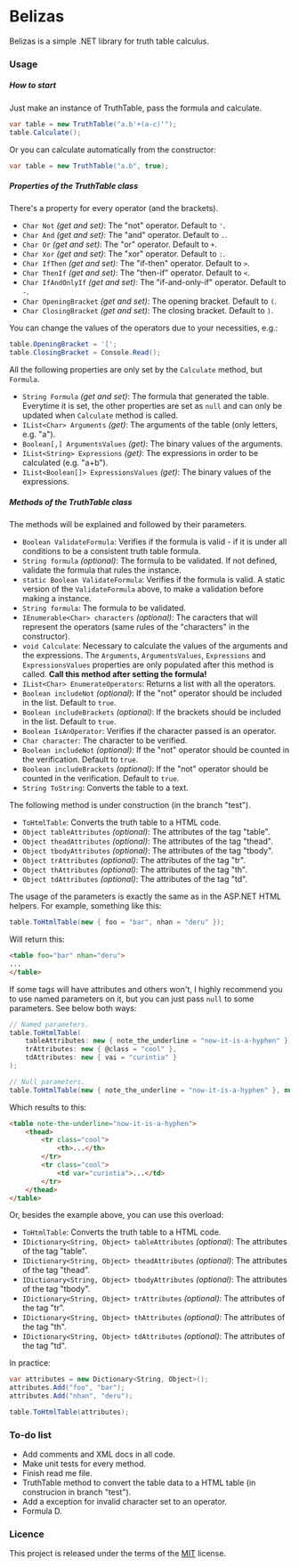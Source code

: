 # Belizas
Belizas is a simple .NET library for truth table calculus.

### Usage
##### How to start
Just make an instance of TruthTable, pass the formula and calculate.
```c#
var table = new TruthTable("a.b'+(a-c)'");
table.Calculate();
```
Or you can calculate automatically from the constructor:
```c#
var table = new TruthTable("a.b", true);
```

##### Properties of the TruthTable class
There's a property for every operator (and the brackets).
* `Char Not` *(get and set)*: The "not" operator. Default to `'`.
* `Char And` *(get and set)*: The "and" operator. Default to `.`.
* `Char Or` *(get and set)*: The "or" operator. Default to `+`.
* `Char Xor` *(get and set)*: The "xor" operator. Default to `:`.
* `Char IfThen` *(get and set)*: The "if-then" operator. Default to `>`.
* `Char ThenIf` *(get and set)*: The "then-if" operator. Default to `<`.
* `Char IfAndOnlyIf` *(get and set)*: The "if-and-only-if" operator. Default to `-`.
* `Char OpeningBracket` *(get and set)*: The opening bracket. Default to `(`.
* `Char ClosingBracket` *(get and set)*: The closing bracket. Default to `)`.

You can change the values of the operators due to your necessities, e.g.:
```c#
table.OpeningBracket = '[';
table.ClosingBracket = Console.Read();
```

All the following properties are only set by the `Calculate` method, but `Formula`.
* `String Formula` *(get and set)*: The formula that generated the table. Everytime it is set, the other properties are set as `null` and can only be updated when `Calculate` method is called.
* `IList<Char> Arguments` *(get)*: The arguments of the table (only letters, e.g. "a").
* `Boolean[,] ArgumentsValues` *(get)*: The binary values of the arguments.
* `IList<String> Expressions` *(get)*: The expressions in order to be calculated (e.g. "a+b").
* `IList<Boolean[]> ExpressionsValues` *(get)*: The binary values of the expressions.

##### Methods of the TruthTable class
The methods will be explained and followed by their parameters.
* `Boolean ValidateFormula`: Verifies if the formula is valid - if it is under all conditions to be a consistent truth table formula.
 * `String formula` *(optional)*: The formula to be validated. If not defined, validate the formula that rules the instance.
* `static Boolean ValidateFormula`: Verifies if the formula is valid. A static version of the `ValidateFormula` above, to make a validation before making a instance.
 * `String formula`: The formula to be validated.
 * `IEnumerable<Char> characters` *(optional)*: The caracters that will represent the operators (same rules of the "characters" in the constructor).
* `void Calculate`: Necessary to calculate the values of the arguments and the expressions. The `Arguments`, `ArgumentsValues`, `Expressions` and `ExpressionsValues` properties are only populated after this method is called. **Call this method after setting the formula!**
* `IList<Char> EnumerateOperators`: Returns a list with all the operators.
 * `Boolean includeNot` *(optional)*: If the "not" operator should be included in the list. Default to `true`.
 * `Boolean includeBrackets` *(optional)*: If the brackets should be included in the list. Default to `true`.
* `Boolean IsAnOperator`: Verifies if the character passed is an operator.
 * `Char character`: The character to be verified.
 * `Boolean includeNot` *(optional)*: If the "not" operator should be counted in the verification. Default to `true`.
 * `Boolean includeBrackets` *(optional)*: If the "not" operator should be counted in the verification. Default to `true`.
* `String ToString`: Converts the table to a text.

The following method is under construction (in the branch "test").
* `ToHtmlTable`: Converts the truth table to a HTML code.
 * `Object tableAttributes` *(optional)*: The attributes of the tag "table".
 * `Object theadAttributes` *(optional)*: The attributes of the tag "thead".
 * `Object tbodyAttributes` *(optional)*: The attributes of the tag "tbody".
 * `Object trAttributes` *(optional)*: The attributes of the tag "tr".
 * `Object thAttributes` *(optional)*: The attributes of the tag "th".
 * `Object tdAttributes` *(optional)*: The attributes of the tag "td".

The usage of the parameters is exactly the same as in the ASP.NET HTML helpers. For example, something like this:
```c#
table.ToHtmlTable(new { foo = "bar", nhan = "deru" });
```
Will return this:
```html
<table foo="bar" nhan="deru">
...
</table>
```
If some tags will have attributes and others won't, I highly recommend you to use named parameters on it, but you can just pass `null` to some parameters. See below both ways:
```c#
// Named parameters.
table.ToHtmlTable(
    tableAttributes: new { note_the_underline = "now-it-is-a-hyphen" },
    trAttributes: new { @class = "cool" },
    tdAttributes: new { vai = "curintia" }
);

// Null parameters.
table.ToHtmlTable(new { note_the_underline = "now-it-is-a-hyphen" }, null, null, new { @class ="cool" }, null, new { vai = "curintia" });
```
Which results to this:
```html
<table note-the-underline="now-it-is-a-hyphen">
    <thead>
        <tr class="cool">
            <th>...</th>
        </tr>
        <tr class="cool">
            <td var="curintia">...</td>
        </tr>
    </thead>
</table>
```

Or, besides the example above, you can use this overload:
* `ToHtmlTable`: Converts the truth table to a HTML code.
 * `IDictionary<String, Object> tableAttributes` *(optional)*: The attributes of the tag "table".
 * `IDictionary<String, Object> theadAttributes` *(optional)*: The attributes of the tag "thead".
 * `IDictionary<String, Object> tbodyAttributes` *(optional)*: The attributes of the tag "tbody".
 * `IDictionary<String, Object> trAttributes` *(optional)*: The attributes of the tag "tr".
 * `IDictionary<String, Object> thAttributes` *(optional)*: The attributes of the tag "th".
 * `IDictionary<String, Object> tdAttributes` *(optional)*: The attributes of the tag "td".

In practice:
```c#
var attributes = new Dictionary<String, Object>();
attributes.Add("foo", "bar");
attributes.Add("nhan", "deru");

table.ToHtmlTable(attributes);
```

### To-do list
* Add comments and XML docs in all code.
* Make unit tests for every method.
* Finish read me file.
* TruthTable method to convert the table data to a HTML table (in construcion in branch "test").
* Add a exception for invalid character set to an operator.
* Formula D.

### Licence
This project is released under the terms of the [MIT](http://opensource.org/licenses/MIT) license.
